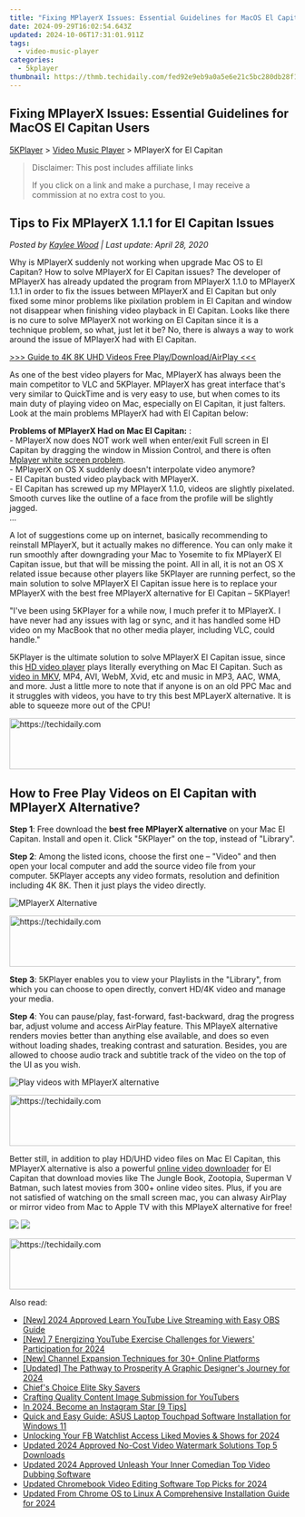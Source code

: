 ```yaml
---
title: "Fixing MPlayerX Issues: Essential Guidelines for MacOS El Capitan Users"
date: 2024-09-29T16:02:54.643Z
updated: 2024-10-06T17:31:01.911Z
tags:
  - video-music-player
categories:
  - 5kplayer
thumbnail: https://thmb.techidaily.com/fed92e9eb9a0a5e6e21c5bc280db28f15e68b19782ea8ac6138fc17b8fe856f7.jpg
---
```


## Fixing MPlayerX Issues: Essential Guidelines for MacOS El Capitan Users

[5KPlayer](https://tools.techidaily.com/5kplayer/products/) \> [Video Music Player](https://tools.techidaily.com/5kplayer/video-music-player/) \> MPlayerX for El Capitan

>  Disclaimer: This post includes affiliate links
>
>  If you click on a link and make a purchase, I may receive a commission at no extra cost to you.
>

## Tips to Fix MPlayerX 1.1.1 for El Capitan Issues

 _Posted by [Kaylee Wood](https://www.quora.com/profile/Amanda-Hu-21) | Last update: April 28, 2020_ 

Why is MPlayerX suddenly not working when upgrade Mac OS to El Capitan? How to solve MPlayerX for El Capitan issues? The developer of MPlayerX has already updated the program from MPlayerX 1.1.0 to MPlayerX 1.1.1 in order to fix the issues between MPlayerX and El Capitan but only fixed some minor problems like pixilation problem in El Capitan and window not disappear when finishing video playback in El Capitan. Looks like there is no cure to solve MPlayerX not working on El Capitan since it is a technique problem, so what, just let it be? No, there is always a way to work around the issue of MPlayerX had with El Capitan. 

[\>>> Guide to 4K 8K UHD Videos Free Play/Download/AirPlay <<<](https://tools.techidaily.com/5kplayer/video-music-player/)

As one of the best video players for Mac, MPlayerX has always been the main competitor to VLC and 5KPlayer. MPlayerX has great interface that's very similar to QuickTime and is very easy to use, but when comes to its main duty of playing video on Mac, especially on El Capitan, it just falters. Look at the main problems MPlayerX had with El Capitan below: 

**Problems of MPlayerX Had on Mac El Capitan:** :  
\- MPlayerX now does NOT work well when enter/exit Full screen in EI Capitan by dragging the window in Mission Control, and there is often [Mplayer white screen problem](https://tools.techidaily.com/5kplayer/video-music-player/).  
\- MPlayerX on OS X suddenly doesn't interpolate video anymore?  
\- El Capitan busted video playback with MPlayerX.  
\- El Capitan has screwed up my MPlayerX 1.1.0, videos are slightly pixelated. Smooth curves like the outline of a face from the profile will be slightly jagged.  
...

A lot of suggestions come up on internet, basically recommending to reinstall MPlayerX, but it actually makes no difference. You can only make it run smoothly after downgrading your Mac to Yosemite to fix MPlayerX El Capitan issue, but that will be missing the point. All in all, it is not an OS X related issue because other players like 5KPlayer are running perfect, so the main solution to solve MPlayerX El Capitan issue here is to replace your MPlayerX with the best free MPlayerX alternative for El Capitan – 5KPlayer! 

"I've been using 5KPlayer for a while now, I much prefer it to MPlayerX. I have never had any issues with lag or sync, and it has handled some HD video on my MacBook that no other media player, including VLC, could handle."

5KPlayer is the ultimate solution to solve MPlayerX El Capitan issue, since this [HD video player](https://tools.techidaily.com/5kplayer/video-music-player/) plays literally everything on Mac El Capitan. Such as [video in MKV](https://tools.techidaily.com/5kplayer/video-music-player/), MP4, AVI, WebM, Xvid, etc and music in MP3, AAC, WMA, and more. Just a little more to note that if anyone is on an old PPC Mac and it struggles with videos, you have to try this best MPLayerX alternative. It is able to squeeze more out of the CPU! 

<!-- affiliate ads begin -->
<a href="https://ephamedtechinc.pxf.io/c/5597632/2137207/26400" target="_top" id="2137207">
  <img src="//a.impactradius-go.com/display-ad/26400-2137207" border="0" alt="https://techidaily.com" width="728" height="90"/>
</a>
<img height="0" width="0" src="https://ephamedtechinc.pxf.io/i/5597632/2137207/26400" style="position:absolute;visibility:hidden;" border="0" />
<!-- affiliate ads end -->

## How to Free Play Videos on El Capitan with MPlayerX Alternative?

**Step 1**: Free download the **best free MPlayerX alternative** on your Mac El Capitan. Install and open it. Click "5KPlayer" on the top, instead of "Library".

**Step 2**: Among the listed icons, choose the first one – "Video" and then open your local computer and add the source video file from your computer. 5KPlayer accepts any video formats, resolution and definition including 4K 8K. Then it just plays the video directly.

![MPlayerX Alternative](https://www.5kplayer.com/video-music-player/img/youtube-0119-01.png) 

<!-- affiliate ads begin -->
<a href="https://appsumo.8odi.net/c/5597632/2151869/7443" target="_top" id="2151869">
  <img src="//a.impactradius-go.com/display-ad/7443-2151869" border="0" alt="https://techidaily.com" width="728" height="90"/>
</a>
<img height="0" width="0" src="https://appsumo.8odi.net/i/5597632/2151869/7443" style="position:absolute;visibility:hidden;" border="0" />
<!-- affiliate ads end -->

**Step 3**: 5KPlayer enables you to view your Playlists in the "Library", from which you can choose to open directly, convert HD/4K video and manage your media. 

**Step 4**: You can pause/play, fast-forward, fast-backward, drag the progress bar, adjust volume and access AirPlay feature. This MPlayeX alternative renders movies better than anything else available, and does so even without loading shades, treaking contrast and saturation. Besides, you are allowed to choose audio track and subtitle track of the video on the top of the UI as you wish.

![Play videos with MPlayerX alternative](https://www.5kplayer.com/video-music-player/img/free-4k-video-player-02.jpg) 

<!-- affiliate ads begin -->
<a href="https://ephamedtechinc.pxf.io/c/5597632/2126493/26400" target="_top" id="2126493">
  <img src="//a.impactradius-go.com/display-ad/26400-2126493" border="0" alt="https://techidaily.com" width="640" height="90"/>
</a>
<img height="0" width="0" src="https://ephamedtechinc.pxf.io/i/5597632/2126493/26400" style="position:absolute;visibility:hidden;" border="0" />
<!-- affiliate ads end -->

Better still, in addition to play HD/UHD video files on Mac El Capitan, this MPlayerX alternative is also a powerful [online video downloader](https://tools.techidaily.com/5kplayer/youtube-download/) for El Capitan that download movies like The Jungle Book, Zootopia, Superman V Batman, such latest movies from 300+ online video sites. Plus, if you are not satisfied of watching on the small screen mac, you can alwasy AirPlay or mirror video from Mac to Apple TV with this MPlayeX alternative for free! 

[![](https://www.5kplayer.com/video-music-player/../button/freedownbackmac.png)](https://tools.techidaily.com/5kplayer/products/) [![](https://www.5kplayer.com/video-music-player/../button/freedownwhitewin.png)](https://tools.techidaily.com/5kplayer/products/)

<!-- affiliate ads begin -->
<a href="https://appsumo.8odi.net/c/5597632/2037474/7443" target="_top" id="2037474">
  <img src="//a.impactradius-go.com/display-ad/7443-2037474" border="0" alt="https://techidaily.com" width="728" height="90"/>
</a>
<img height="0" width="0" src="https://appsumo.8odi.net/i/5597632/2037474/7443" style="position:absolute;visibility:hidden;" border="0" />
<!-- affiliate ads end -->

<ins class="adsbygoogle"
     style="display:block"
     data-ad-format="autorelaxed"
     data-ad-client="ca-pub-7571918770474297"
     data-ad-slot="1223367746"></ins>

<ins class="adsbygoogle"
     style="display:block"
     data-ad-client="ca-pub-7571918770474297"
     data-ad-slot="8358498916"
     data-ad-format="auto"
     data-full-width-responsive="true"></ins>

<span class="atpl-alsoreadstyle">Also read:</span>
<div><ul>
<li><a href="https://youtube-tips.techidaily.com/024-approved-learn-youtube-live-streaming-with-easy-obs-guide/"><u>[New] 2024 Approved Learn YouTube Live Streaming with Easy OBS Guide</u></a></li>
<li><a href="https://youtube-web.techidaily.com/-energizing-youtube-exercise-challenges-for-viewers-participation-for-2024/"><u>[New] 7 Energizing YouTube Exercise Challenges for Viewers' Participation for 2024</u></a></li>
<li><a href="https://youtube-clips.techidaily.com/new-channel-expansion-techniques-for-30plus-online-platforms/"><u>[New] Channel Expansion Techniques for 30+ Online Platforms</u></a></li>
<li><a href="https://fox-helps.techidaily.com/updated-the-pathway-to-prosperity-a-graphic-designers-journey-for-2024/"><u>[Updated] The Pathway to Prosperity A Graphic Designer's Journey for 2024</u></a></li>
<li><a href="https://extra-lessons.techidaily.com/chiefs-choice-elite-sky-savers/"><u>Chief's Choice Elite Sky Savers</u></a></li>
<li><a href="https://extra-lessons.techidaily.com/crafting-quality-content-image-submission-for-youtubers/"><u>Crafting Quality Content Image Submission for YouTubers</u></a></li>
<li><a href="https://extra-hints.techidaily.com/in-2024-become-an-instagram-star-9-tips/"><u>In 2024, Become an Instagram Star [9 Tips]</u></a></li>
<li><a href="https://driver-download.techidaily.com/quick-and-easy-guide-asus-laptop-touchpad-software-installation-for-windows-11/"><u>Quick and Easy Guide: ASUS Laptop Touchpad Software Installation for Windows 11</u></a></li>
<li><a href="https://facebook-videos.techidaily.com/unlocking-your-fb-watchlist-access-liked-movies-and-shows-for-2024/"><u>Unlocking Your FB Watchlist Access Liked Movies & Shows for 2024</u></a></li>
<li><a href="https://video-creation-software.techidaily.com/updated-2024-approved-no-cost-video-watermark-solutions-top-5-downloads/"><u>Updated 2024 Approved No-Cost Video Watermark Solutions Top 5 Downloads</u></a></li>
<li><a href="https://video-creation-software.techidaily.com/updated-2024-approved-unleash-your-inner-comedian-top-video-dubbing-software/"><u>Updated 2024 Approved Unleash Your Inner Comedian Top Video Dubbing Software</u></a></li>
<li><a href="https://video-creation-software.techidaily.com/updated-chromebook-video-editing-software-top-picks-for-2024/"><u>Updated Chromebook Video Editing Software Top Picks for 2024</u></a></li>
<li><a href="https://video-creation-software.techidaily.com/updated-from-chrome-os-to-linux-a-comprehensive-installation-guide-for-2024/"><u>Updated From Chrome OS to Linux A Comprehensive Installation Guide for 2024</u></a></li>
</ul></div>

